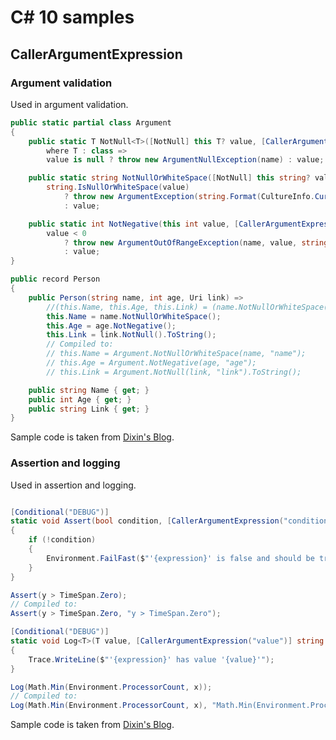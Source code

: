 # C\# 10 samples

## CallerArgumentExpression

### Argument validation

Used in argument validation.

```C\#
public static partial class Argument
{
    public static T NotNull<T>([NotNull] this T? value, [CallerArgumentExpression("value")] string name = "")
        where T : class =>
        value is null ? throw new ArgumentNullException(name) : value;

    public static string NotNullOrWhiteSpace([NotNull] this string? value, [CallerArgumentExpression("value")] string name = "") =>
        string.IsNullOrWhiteSpace(value)
            ? throw new ArgumentException(string.Format(CultureInfo.CurrentCulture, Resources.StringCannotBeEmpty, name), name)
            : value;

    public static int NotNegative(this int value, [CallerArgumentExpression("value")] string name = "") =>
        value < 0
            ? throw new ArgumentOutOfRangeException(name, value, string.Format(CultureInfo.CurrentCulture, Resources.ArgumentCannotBeNegative, name))
            : value;
}

public record Person
{
    public Person(string name, int age, Uri link) => 
        //(this.Name, this.Age, this.Link) = (name.NotNullOrWhiteSpace(), age.NotNegative(), link.NotNull().///ToString());
        this.Name = name.NotNullOrWhiteSpace();
        this.Age = age.NotNegative();
        this.Link = link.NotNull().ToString();
        // Compiled to:
        // this.Name = Argument.NotNullOrWhiteSpace(name, "name");
        // this.Age = Argument.NotNegative(age, "age");
        // this.Link = Argument.NotNull(link, "link").ToString();

    public string Name { get; }
    public int Age { get; }
    public string Link { get; }
}
```

Sample code is taken from [Dixin's Blog](https://weblogs.asp.net/dixin/csharp-10-new-feature-callerargumentexpression-argument-check-and-more).

### Assertion and logging

Used in assertion and logging.

```C\#

[Conditional("DEBUG")]
static void Assert(bool condition, [CallerArgumentExpression("condition")] string expression = "")
{
    if (!condition)
    {
        Environment.FailFast($"'{expression}' is false and should be true.");
    }
}

Assert(y > TimeSpan.Zero);
// Compiled to:
Assert(y > TimeSpan.Zero, "y > TimeSpan.Zero");

[Conditional("DEBUG")]
static void Log<T>(T value, [CallerArgumentExpression("value")] string expression = "")
{
    Trace.WriteLine($"'{expression}' has value '{value}'");
}

Log(Math.Min(Environment.ProcessorCount, x));
// Compiled to:
Log(Math.Min(Environment.ProcessorCount, x), "Math.Min(Environment.ProcessorCount, x)");
```

Sample code is taken from [Dixin's Blog](https://weblogs.asp.net/dixin/csharp-10-new-feature-callerargumentexpression-argument-check-and-more).
